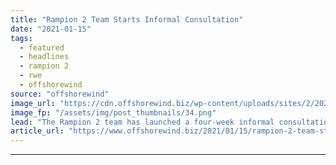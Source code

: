 ```yaml
---
title: "Rampion 2 Team Starts Informal Consultation"
date: "2021-01-15"
tags: 
  - featured
  - headlines
  - rampion 2
  - rwe
  - offshorewind
source: "offshorewind"
image_url: "https://cdn.offshorewind.biz/wp-content/uploads/sites/2/2021/01/15115004/Rampion-2-Team-Starts-Informal-Consultation.png"
image_fp: "/assets/img/post_thumbnails/34.png"
lead: "The Rampion 2 team has launched a four-week informal consultation this week to raise"
article_url: "https://www.offshorewind.biz/2021/01/15/rampion-2-team-starts-informal-consultation/"
---
```


---
